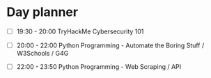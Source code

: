 

# Day planner

- [ ] 19:30 - 20:00 TryHackMe Cybersecurity 101
- [ ] 20:00 - 22:00 Python Programming - Automate the Boring Stuff / W3Schools / G4G
- [ ] 22:00 - 23:50 Python Programming - Web Scraping / API




